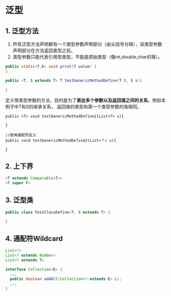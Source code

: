 # 泛型

## 1. 泛型方法

1. 所有泛型方法声明都有一个类型参数声明部分（由尖括号分隔），该类型参数声明部分在方法返回类型之前。
2. 类型参数只能代表引用型类型，不能是原始类型（像int,double,char的等）。

```java
public static<T,E> void print(T value) {
}

public <T, S extends T> T testGenericMethodDefine(T t, S s){

}
```

定义带类型参数的方法，目的是为了**表达多个参数以及返回值之间的关系**。例如本例子中T和S的继承关系， 返回值的类型和第一个类型参数的值相同。

```text
public <T> void testGenericMethodDefine2(List<T> s){

}

//使用通配符定义
public void testGenericMethodDefine2(List<？> s){

}
```

## 2. 上下界

```java
<T extends Comparable<T>>
<T super F>
```

## 3. 泛型类

```java
public class TestClassDefine<T, S extends T> {

}
```

## 4. 通配符Wildcard

```java
List<?>
List<? extends Number>
List<? extends T>

interface Collection<E> { 
  ... 
  public boolean addAll(Collection<? extends E> c); 
  ... 
}
```

